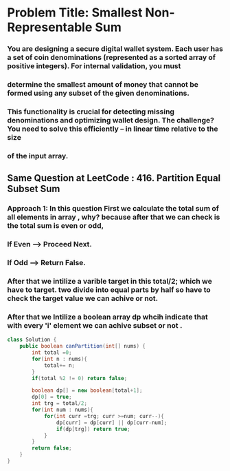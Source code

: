 #  Problem Title: Smallest Non-Representable Sum
###  You are designing a secure digital wallet system. Each user has a set of coin denominations (represented as a sorted array of positive integers). For internal validation, you must
###  determine the smallest amount of money that cannot be formed using any subset of the given denominations.
###  This functionality is crucial for detecting missing denominations and optimizing wallet design. The challenge? You need to solve this efficiently – in linear time relative to the size
###  of the input array.
##  Same Question at LeetCode : 416. Partition Equal Subset Sum
###  Approach 1: In this question First we calculate the total sum of all elements in array , why? because after that we can check is the total sum is even or odd,
###  If Even --> Proceed Next.
###  If Odd --> Return False.
### After that we intilize a varible target in this total/2; which we have to target. two divide into equal parts by half so have to check the target value we can achive or not.
### After that we Intilize a boolean array dp whcih indicate that with every 'i' element we can achive subset or not .
```java
class Solution {
    public boolean canPartition(int[] nums) {
        int total =0;
        for(int n : nums){
            total+= n;
        }
        if(total %2 != 0) return false;

        boolean dp[] = new boolean[total+1];
        dp[0] = true;
        int trg = total/2;
        for(int num : nums){
            for(int curr =trg; curr >=num; curr--){
                dp[curr] = dp[curr] || dp[curr-num];
                if(dp[trg]) return true;
            }
        }
        return false;
    }
}
```
